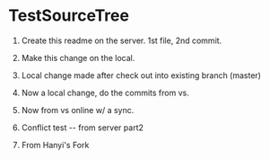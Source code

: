 TestSourceTree
==============

1) Create this readme on the server. 1st file, 2nd commit.

2) Make this change on the local.

3) Local change made after check out into existing branch (master)

4) Now a local change, do the commits from vs.

5) Now from vs online w/ a sync.

6) Conflict test -- from server part2

7) From Hanyi's Fork
